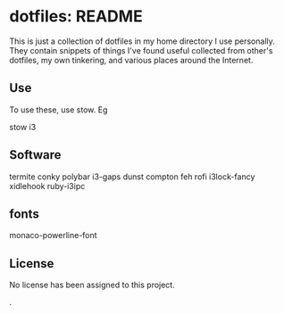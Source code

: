 # dotfiles: README

This is just a collection of dotfiles in my home directory I use personally.
They contain snippets of things I've found useful collected from other's
dotfiles, my own tinkering, and various places around the Internet.

## Use
To use these, use stow. Eg

stow i3

## Software
termite
conky
polybar
i3-gaps
dunst
compton
feh
rofi
i3lock-fancy
xidlehook
ruby-i3ipc

## fonts
monaco-powerline-font

## License

No license has been assigned to this project.

.
